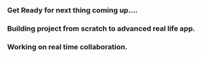 ### Get Ready for next thing coming up....
### Building project from scratch to advanced real life app.
### Working on real time collaboration.
